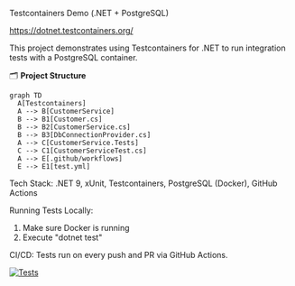 Testcontainers Demo (.NET + PostgreSQL)

https://dotnet.testcontainers.org/

This project demonstrates using Testcontainers for .NET to run integration tests with a PostgreSQL container.

🗂️ **Project Structure**

```mermaid
graph TD
  A[Testcontainers]
  A --> B[CustomerService]
  B --> B1[Customer.cs]
  B --> B2[CustomerService.cs]
  B --> B3[DbConnectionProvider.cs]
  A --> C[CustomerService.Tests]
  C --> C1[CustomerServiceTest.cs]
  A --> E[.github/workflows]
  E --> E1[test.yml]
```

Tech Stack: .NET 9, xUnit, Testcontainers, PostgreSQL (Docker), GitHub Actions

Running Tests Locally:
1. Make sure Docker is running
2. Execute "dotnet test"

CI/CD: Tests run on every push and PR via GitHub Actions.

[![Tests](https://github.com/serhiiyasenev/Testcontainers/actions/workflows/test.yml/badge.svg)](https://github.com/serhiiyasenev/Testcontainers/actions/workflows/test.yml)
